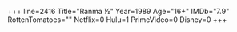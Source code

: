 +++
line=2416
Title="Ranma ½"
Year=1989
Age="16+"
IMDb="7.9"
RottenTomatoes=""
Netflix=0
Hulu=1
PrimeVideo=0
Disney=0
+++

